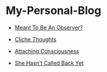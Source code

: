 # My-Personal-Blog

- [Meant To Be An Observer?](/Meant%20to%20be%20an%20observer.html)

- [Cliche Thoughts](/Cliche%20Thoughts.html)

- [Attaching Consciousness](/Attaching%20Consciousness.html)

- [She Hasn't Called Back Yet](/She%20Hasn't%20Called%20Yet.html)